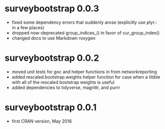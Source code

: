 
# surveybootstrap 0.0.3

* fixed some dependency errors that suddenly arose (explicitly use plyr:: in a few places)
* dropped now-deprecated group_indices_() in favor of cur_group_index()
* changed docs to use Markdown roxygen

# surveybootstrap 0.0.2

* moved unit tests for goc and helper functions in from networkreporting
* added rescaled.bootstrap.weights helper function for case when a tibble with all of the rescaled bootstrap weights is useful
* added dependencies to tidyverse, magrittr, and purrr

# surveybootstrap 0.0.1

* first CRAN version, May 2016
